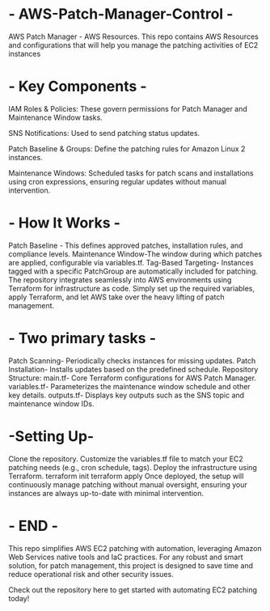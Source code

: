 # - AWS-Patch-Manager-Control -
AWS Patch Manager - AWS Resources. This repo contains AWS Resources and configurations that will help you manage the patching activities of EC2 instances


# - Key Components - 
IAM Roles & Policies: These govern permissions for Patch Manager and Maintenance Window tasks.

SNS Notifications: Used to send patching status updates.

Patch Baseline & Groups: Define the patching rules for Amazon Linux 2 instances.

Maintenance Windows: Scheduled tasks for patch scans and installations using cron expressions, ensuring regular updates without manual intervention.

# - How It Works -
Patch Baseline - This defines approved patches, installation rules, and compliance levels.
Maintenance Window-The window during which patches are applied, configurable via variables.tf.
Tag-Based Targeting- Instances tagged with a specific PatchGroup are automatically included for patching.
The repository integrates seamlessly into AWS environments using Terraform for infrastructure as code. 
Simply set up the required variables, apply Terraform, and let AWS take over the heavy lifting of patch management. 

# - Two primary tasks -

Patch Scanning- Periodically checks instances for missing updates.
Patch Installation- Installs updates based on the predefined schedule.
Repository Structure:
main.tf- Core Terraform configurations for AWS Patch Manager.
variables.tf- Parameterizes the maintenance window schedule and other key details.
outputs.tf- Displays key outputs such as the SNS topic and maintenance window IDs.

# -Setting Up-
Clone the repository.
Customize the variables.tf file to match your EC2 patching needs (e.g., cron schedule, tags).
Deploy the infrastructure using Terraform.
terraform init
terraform apply
Once deployed, the setup will continuously manage patching without manual oversight, ensuring your instances are always up-to-date with minimal intervention.

# - END - 
This repo simplifies AWS EC2 patching with automation, leveraging Amazon Web Services native tools and IaC practices. 
For any robust and smart solution, for patch management, this project is designed to save time and reduce operational risk and other security issues. 

Check out the repository here to get started with automating EC2 patching today!
